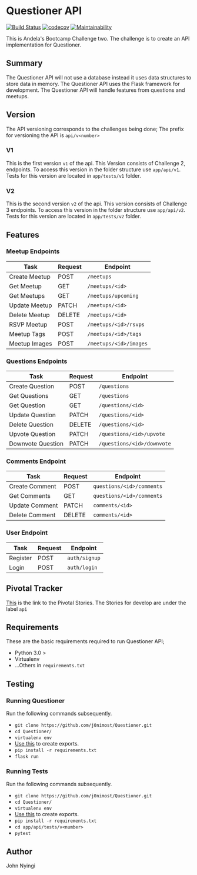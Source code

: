 # Questioner API
[![Build Status](https://travis-ci.org/j0nimost/Questioner.svg?branch=develop)](https://travis-ci.org/j0nimost/Questioner) [![codecov](https://codecov.io/gh/j0nimost/Questioner/branch/develop/graph/badge.svg)](https://codecov.io/gh/j0nimost/Questioner) [![Maintainability](https://api.codeclimate.com/v1/badges/9afd47aa96de42fcf690/maintainability)](https://codeclimate.com/github/j0nimost/Questioner/maintainability)


This is Andela's Bootcamp Challenge two. The challenge is to create an API implementation for Questioner.

## Summary
The Questioner API will not use a database instead it uses data structures to store data in memory. The Questioner API uses the Flask framework for development. The Questioner API will handle features from questions and meetups.

## Version
The API versioning corresponds to the challenges being done; The prefix for versioning the API is `api/v<number>`

### V1
This is the first version `v1` of the api. This Version consists of Challenge 2, endpoints. To access this version in the folder structure use `app/api/v1`. Tests for this version are located in `app/tests/v1` folder.

### V2
This is the second version `v2` of the api. This version consists of Challenge 3 endpoints. To access this version in the folder structure use `app/api/v2`. Tests for this version are located in `app/tests/v2` folder.

## Features

### Meetup Endpoints

| Task | Request |  Endpoint |
| --- | --- | --- |
| Create Meetup | POST | `/meetups` |
| Get Meetup | GET | `/meetups/<id>` |
| Get Meetups | GET | `/meetups/upcoming` |
| Update Meetup | PATCH | `/meetups/<id>` |
| Delete Meetup | DELETE | `/meetups/<id>` |
| RSVP Meetup | POST | `/meetups/<id>/rsvps` |
| Meetup Tags | POST | `/meetups/<id>/tags` |
| Meetup Images | POST | `/meetups/<id>/images`|



### Questions Endpoints

| Task | Request | Endpoint |
| --- | --- | --- |
| Create Question | POST | `/questions` |
| Get Questions | GET | `/questions` |
| Get Question | GET | `/questions/<id>` |
| Update Question | PATCH | `/questions/<id>` |
| Delete Question | DELETE | `/questions/<id>` |
| Upvote Question | PATCH | `/questions/<id>/upvote` |
| Downvote Question | PATCH | `/questions/<id>/downvote` |


### Comments Endpoint

| Task | Request | Endpoint |
| --- | --- | --- |
| Create Comment | POST | `questions/<id>/comments`|
| Get Comments| GET | `questions/<id>/comments`|
| Update Comment | PATCH | `comments/<id>`|
| Delete Comment | DELETE | `comments/<id>`|


### User Endpoint
| Task| Request | Endpoint |
| --- | --- | --- |
| Register | POST | `auth/signup` |
| Login | POST | `auth/login`|


## Pivotal Tracker
[This](https://www.pivotaltracker.com/n/projects/2235178) is the link to the Pivotal Stories. The Stories for develop are under the label `api`

## Requirements
These are the basic requirements required to run Questioner API;

- Python 3.0 >
- Virtualenv 
- ...Others in `requirements.txt`

## Testing

### Running Questioner
Run the following commands subsequently.
- `git clone https://github.com/j0nimost/Questioner.git`
- `cd Questioner/`
- `virtualenv env`
- [Use this](https://github.com/j0nimost/Questioner/blob/develop/.env) to create exports.
- `pip install -r requirements.txt`
- `flask run`

### Running Tests
Run the following commands subsequently.
- `git clone https://github.com/j0nimost/Questioner.git`
- `cd Questioner/`
- `virtualenv env`
- [Use this](https://github.com/j0nimost/Questioner/blob/develop/.env) to create exports.
- `pip install -r requirements.txt`
- `cd app/api/tests/v<number>`
- `pytest`


## Author
John Nyingi
